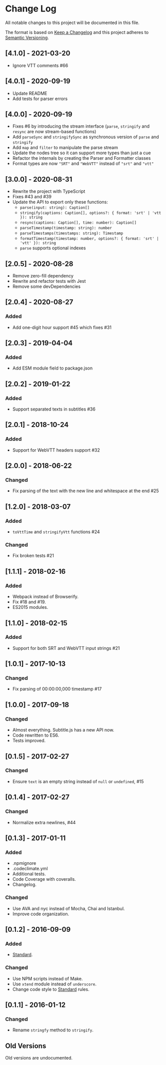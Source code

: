 # Change Log

All notable changes to this project will be documented in this file.

The format is based on [Keep a Changelog](http://keepachangelog.com/)
and this project adheres to [Semantic Versioning](http://semver.org/).

## [4.1.0] - 2021-03-20

- Ignore VTT comments #66

## [4.0.1] - 2020-09-19

- Update README
- Add tests for parser errors

## [4.0.0] - 2020-09-19

- Fixes #6 by introducing the stream interface (`parse`, `stringify` and `resync` are now stream-based functions)
- Add `parseSync` and `stringifySync` as synchronous version of `parse` and `stringify`
- Add `map` and `filter` to manipulate the parse stream
- Update the nodes tree so it can support more types than just a cue
- Refactor the internals by creating the Parser and Formatter classes
- Format types are now `"SRT"` and `"WebVTT"` instead of `"srt"` and `"vtt"`

## [3.0.0] - 2020-08-31

- Rewrite the project with TypeScript
- Fixes #43 and #39
- Update the API to export only these functions:
  - `parse(input: string): Caption[]`
  - `stringify(captions: Caption[], options?: { format: 'srt' | 'vtt }): string`
  - `resync(captions: Caption[], time: number): Caption[]`
  - `parseTimestamp(timestamp: string): number`
  - `parseTimestamps(timestamps: string): Timestamp`
  - `formatTimestamp(timestamp: number, options?: { format: 'srt' | 'vtt' }): string`
  - `parse` supports optional indexes

## [2.0.5] - 2020-08-28

- Remove zero-fill dependency
- Rewrite and refactor tests with Jest
- Remove some devDependencies

## [2.0.4] - 2020-08-27

### Added

- Add one-digit hour support #45 which fixes #31

## [2.0.3] - 2019-04-04

### Added

- Add ESM module field to package.json

## [2.0.2] - 2019-01-22

### Added

- Support separated texts in subtitles #36

## [2.0.1] - 2018-10-24

### Added

- Support for WebVTT headers support #32

## [2.0.0] - 2018-06-22

### Changed

- Fix parsing of the text with the new line and whitespace at the end #25

## [1.2.0] - 2018-03-07

### Added

- `toVttTime` and `stringifyVtt` functions #24

### Changed

- Fix broken tests #21

## [1.1.1] - 2018-02-16

### Added

- Webpack instead of Browserify.
- Fix #18 and #19.
- ES2015 modules.

## [1.1.0] - 2018-02-15

### Added

- Support for both SRT and WebVTT input strings #21

## [1.0.1] - 2017-10-13

### Changed

- Fix parsing of 00:00:00,000 timestamp #17

## [1.0.0] - 2017-09-18

### Changed

- Almost everything. Subtitle.js has a new API now.
- Code rewritten to ES6.
- Tests improved.

## [0.1.5] - 2017-02-27

### Changed

- Ensure `text` is an empty string instead of `null` or `undefined`, #15

## [0.1.4] - 2017-02-27

### Changed

- Normalize extra newlines, #44

## [0.1.3] - 2017-01-11

### Added

- .npmignore
- .codeclimate.yml
- Additional tests.
- Code Coverage with coveralls.
- Changelog.

### Changed

- Use AVA and nyc instead of Mocha, Chai and Istanbul.
- Improve code organization.

## [0.1.2] - 2016-09-09

### Added

- [Standard](https://github.com/feross/standard).

### Changed

- Use NPM scripts instead of Make.
- Use `xtend` module instead of `underscore`.
- Change code style to [Standard](https://github.com/feross/standard) rules.

## [0.1.1] - 2016-01-12

### Changed

- Rename `stringfy` method to `stringify`.

## Old Versions

Old versions are undocumented.
